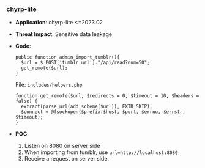 ### chyrp-lite

- **Application**: chyrp-lite <=2023.02

- **Threat Impact**: Sensitive data leakage

- **Code**:

  ```
  public function admin_import_tumblr(){
    $url = $_POST['tumblr_url']."/api/read?num=50";
    get_remote($url);
  }
  ```
  
  File: `includes/helpers.php`

  ```
  function get_remote($url, $redirects = 0, $timeout = 10, $headers = false) {
    extract(parse_url(add_scheme($url)), EXTR_SKIP);
    $connect = @fsockopen($prefix.$host, $port, $errno, $errstr, $timeout);
  }
  ```
  
- **POC**:
  
  1. Listen on 8080 on server side
  1. When importing from tumblr, use `url=http://localhost:8080`
  1. Receive a request on server side. 
